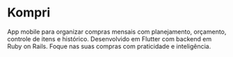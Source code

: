 # Kompri

App mobile para organizar compras mensais com planejamento, orçamento, controle de itens e histórico. Desenvolvido em Flutter com backend em Ruby on Rails. Foque nas suas compras com praticidade e inteligência.
